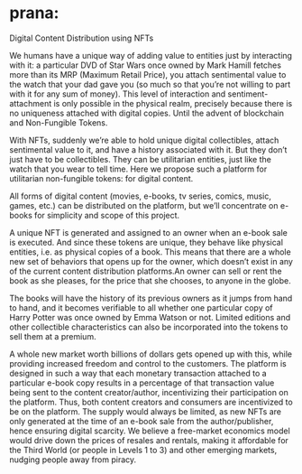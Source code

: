 # prana:
Digital Content Distribution using NFTs


We humans have a unique way of adding value to entities just by interacting with it: a particular DVD of Star Wars once owned by Mark Hamill fetches more than its MRP (Maximum Retail Price), you attach sentimental value to the watch that your dad gave you (so much so that you’re not willing to part with it for any sum of money). This level of interaction and sentiment-attachment is only
possible in the physical realm, precisely because there is no uniqueness attached with digital copies. Until the advent of blockchain and Non-Fungible Tokens.

With NFTs, suddenly we’re able to hold unique digital collectibles, attach sentimental value to it, and have a history associated with it. But they don’t just have to be collectibles. They can be utilitarian entities, just like the watch that you wear to tell time. Here we propose such a platform for utilitarian non-fungible tokens: for digital content.


All forms of digital content (movies, e-books, tv series, comics, music, games, etc.) can be distributed on the platform, but we’ll concentrate on e-books for simplicity and scope of this project.

A unique NFT is generated and assigned to an owner when an e-book sale is executed. And since these tokens are unique, they behave like physical entities, i.e. as physical copies of a book. This means that there are a whole new set of behaviors that opens up for the owner, which doesn’t exist in any of the current content distribution platforms.An owner can sell or rent the book as she pleases, for the price that she chooses, to anyone in the globe.

The books will have the history of its previous owners as it jumps from hand to hand, and it becomes verifiable to all whether one particular copy of Harry Potter was once owned by Emma Watson or not. Limited editions and other collectible characteristics can also be incorporated into the tokens to sell them at a premium.

A whole new market worth billions of dollars gets opened up with this, while providing increased freedom and control to the customers. The platform is designed in such a way that each monetary transaction attached to a particular e-book copy results in a percentage of that transaction value being sent to the content creator/author, incentivizing their participation on the platform. Thus, both content creators and consumers are incentivized to be on the platform. The supply would always be limited, as new NFTs are only generated at the time of an e-book sale from the author/publisher, hence ensuring digital scarcity. We believe a free-market economics model would drive down the prices of resales and rentals, making it affordable for the Third World (or people in Levels 1 to 3) and other emerging markets, nudging people away from piracy.